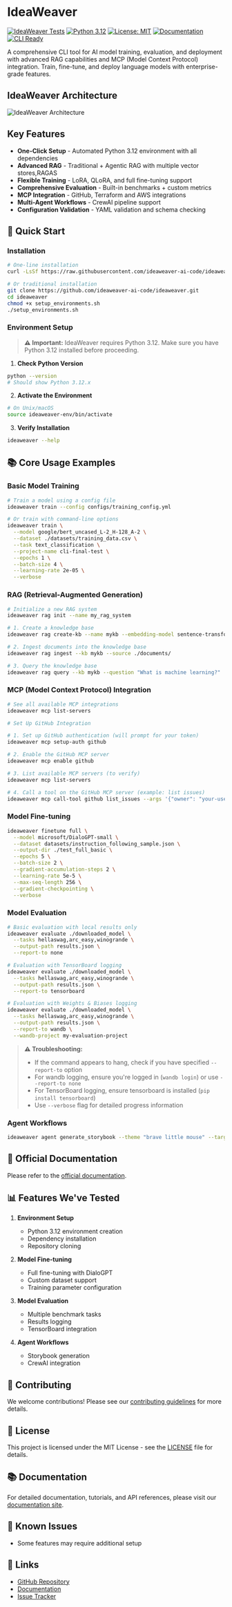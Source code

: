 # IdeaWeaver

[![IdeaWeaver Tests](https://github.com/ideaweaver-ai-code/ideaweaver/actions/workflows/basic-test.yml/badge.svg)](https://github.com/ideaweaver-ai-code/ideaweaver/actions/workflows/basic-test.yml)
[![Python 3.12](https://img.shields.io/badge/python-3.12-blue.svg)](https://www.python.org/downloads/release/python-3120/)
[![License: MIT](https://img.shields.io/badge/License-MIT-yellow.svg)](https://opensource.org/licenses/MIT)
[![Documentation](https://img.shields.io/badge/docs-mkdocs-blue.svg)](https://ideaweaver-ai-code.github.io/ideaweaver-docs/)
[![CLI Ready](https://img.shields.io/badge/CLI-Ready-green.svg)](#quick-start)

A comprehensive CLI tool for AI model training, evaluation, and deployment with advanced RAG capabilities and MCP (Model Context Protocol) integration. Train, fine-tune, and deploy language models with enterprise-grade features.

## IdeaWeaver Architecture

![IdeaWeaver Architecture](images/ideaweaver-main.gif)

## Key Features

- **One-Click Setup** - Automated Python 3.12 environment with all dependencies
- **Advanced RAG** - Traditional + Agentic RAG with multiple vector stores,RAGAS
- **Flexible Training** - LoRA, QLoRA, and full fine-tuning support
- **Comprehensive Evaluation** - Built-in benchmarks + custom metrics
- **MCP Integration** - GitHub, Terraform and AWS integrations
- **Multi-Agent Workflows** - CrewAI pipeline support
- **Configuration Validation** - YAML validation and schema checking

## 🚀 Quick Start

### Installation

```bash
# One-line installation
curl -LsSf https://raw.githubusercontent.com/ideaweaver-ai-code/ideaweaver/main/setup_environments.sh | sh

# Or traditional installation
git clone https://github.com/ideaweaver-ai-code/ideaweaver.git
cd ideaweaver
chmod +x setup_environments.sh
./setup_environments.sh
```

### Environment Setup

> **⚠️ Important:** IdeaWeaver requires Python 3.12. Make sure you have Python 3.12 installed before proceeding.

1. **Check Python Version**
```bash
python --version
# Should show Python 3.12.x
```

2. **Activate the Environment**
```bash
# On Unix/macOS
source ideaweaver-env/bin/activate
```

3. **Verify Installation**
```bash
ideaweaver --help
```

## 📚 Core Usage Examples

### Basic Model Training

```bash
# Train a model using a config file
ideaweaver train --config configs/training_config.yml

# Or train with command-line options
ideaweaver train \
  --model google/bert_uncased_L-2_H-128_A-2 \
  --dataset ./datasets/training_data.csv \
  --task text_classification \
  --project-name cli-final-test \
  --epochs 1 \
  --batch-size 4 \
  --learning-rate 2e-05 \
  --verbose
```

### RAG (Retrieval-Augmented Generation)

```bash
# Initialize a new RAG system
ideaweaver rag init --name my_rag_system

# 1. Create a knowledge base
ideaweaver rag create-kb --name mykb --embedding-model sentence-transformers/all-MiniLM-L6-v2

# 2. Ingest documents into the knowledge base
ideaweaver rag ingest --kb mykb --source ./documents/

# 3. Query the knowledge base
ideaweaver rag query --kb mykb --question "What is machine learning?"
```

### MCP (Model Context Protocol) Integration

```bash
# See all available MCP integrations
ideaweaver mcp list-servers

# Set Up GitHub Integration

# 1. Set up GitHub authentication (will prompt for your token)
ideaweaver mcp setup-auth github

# 2. Enable the GitHub MCP server
ideaweaver mcp enable github

# 3. List available MCP servers (to verify)
ideaweaver mcp list-servers

# 4. Call a tool on the GitHub MCP server (example: list issues)
ideaweaver mcp call-tool github list_issues --args '{"owner": "your-username/org name", "repo": "your-repo"}'
```

### Model Fine-tuning

```bash
ideaweaver finetune full \
  --model microsoft/DialoGPT-small \
  --dataset datasets/instruction_following_sample.json \
  --output-dir ./test_full_basic \
  --epochs 5 \
  --batch-size 2 \
  --gradient-accumulation-steps 2 \
  --learning-rate 5e-5 \
  --max-seq-length 256 \
  --gradient-checkpointing \
  --verbose
```

### Model Evaluation

```bash
# Basic evaluation with local results only
ideaweaver evaluate ./downloaded_model \
  --tasks hellaswag,arc_easy,winogrande \
  --output-path results.json \
  --report-to none

# Evaluation with TensorBoard logging
ideaweaver evaluate ./downloaded_model \
  --tasks hellaswag,arc_easy,winogrande \
  --output-path results.json \
  --report-to tensorboard

# Evaluation with Weights & Biases logging
ideaweaver evaluate ./downloaded_model \
  --tasks hellaswag,arc_easy,winogrande \
  --output-path results.json \
  --report-to wandb \
  --wandb-project my-evaluation-project
```

> **⚠️ Troubleshooting:**
> - If the command appears to hang, check if you have specified `--report-to` option
> - For wandb logging, ensure you're logged in (`wandb login`) or use `--report-to none`
> - For TensorBoard logging, ensure tensorboard is installed (`pip install tensorboard`)
> - Use `--verbose` flag for detailed progress information

### Agent Workflows

```bash
ideaweaver agent generate_storybook --theme "brave little mouse" --target-age "3-5"
```

## 🔧 Official Documentation

Please refer to the [official documentation](https://ideaweaver-ai-code.github.io/ideaweaver-docs/).

## 📊 Features We've Tested

1. **Environment Setup**
   - Python 3.12 environment creation
   - Dependency installation
   - Repository cloning

2. **Model Fine-tuning**
   - Full fine-tuning with DialoGPT
   - Custom dataset support
   - Training parameter configuration

3. **Model Evaluation**
   - Multiple benchmark tasks
   - Results logging
   - TensorBoard integration

4. **Agent Workflows**
   - Storybook generation
   - CrewAI integration

## 🤝 Contributing

We welcome contributions! Please see our [contributing guidelines](https://github.com/ideaweaver-ai-code/ideaweaver/blob/main/CONTRIBUTING.md) for more details.

## 📄 License

This project is licensed under the MIT License - see the [LICENSE](LICENSE) file for details.

## 📚 Documentation

For detailed documentation, tutorials, and API references, please visit our [documentation site](https://ideaweaver-ai-code.github.io/ideaweaver-docs/).

## 🐛 Known Issues

- Some features may require additional setup

## 🔗 Links

- [GitHub Repository](https://github.com/ideaweaver-ai-code/ideaweaver)
- [Documentation](https://ideaweaver-ai-code.github.io/ideaweaver-docs/)
- [Issue Tracker](https://github.com/ideaweaver-ai-code/ideaweaver/issues) 
